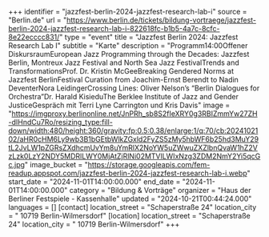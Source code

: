 +++
identifier = "jazzfest-berlin-2024-jazzfest-research-lab-i"
source = "Berlin.de"
url = "https://www.berlin.de/tickets/bildung-vortraege/jazzfest-berlin-2024-jazzfest-research-lab-i-822618fc-b1b5-4a7c-8cfc-8e22ecccc831/"
type = "event"
title = "Jazzfest Berlin 2024: Jazzfest Research Lab I"
subtitle = "Karte"
description = "Programm14:00Offener DiskursraumEuropean Jazz Programming through the Decades: Jazzfest Berlin, Montreux Jazz Festival and North Sea Jazz FestivalTrends and TransformationsProf. Dr. Kristin McGeeBreaking Gendered Norms at Jazzfest BerlinFestival Curation from Joachim-Ernst Berendt to Nadin DeventerNora LeidingerCrossing Lines: Oliver Nelson’s “Berlin Dialogues for Orchestra”Dr. Harald KisieduThe Berklee Institute of Jazz and Gender JusticeGespräch mit Terri Lyne Carrington und Kris Davis"
image = "https://imgproxy.berlinonline.net/JnPRh_sb8S2fIeXRY0g3RBIZmmYw27ZH-dIHndCu7Ro/resizing_type:fill-down/width:480/height:360/gravity:fp:0.5:0.38/enlarge:1/q:70/cb:2024102102/aHR0cHM6Ly9wb3B1bGEtbWlkZGxld2FyZS5zMy5hbWF6b25hd3MuY29tL2JvLW1pZGRsZXdhcmUvYm8uYmRlX2NoYW5uZWwuZXZlbnQvaW1hZ2VzLzk0LzY2NDY5MDRlLWY0MjAtZjRlNi02MTVlLWIxNzg3ZDM2NmY2Yi5qcGc.jpg"
image_bucket = "https://storage.googleapis.com/fem-readup.appspot.com/jazzfest-berlin-2024-jazzfest-research-lab-i.webp"
start_date = "2024-11-01T14:00:00.000"
end_date = "2024-11-01T14:00:00.000"
category = "Bildung & Vorträge"
organizer = "Haus der Berliner Festspiele - Kassenhalle"
updated = "2024-10-21T00:44:24.000"
languages = []
[contact]
location_street = "Schaperstraße 24"
location_city = " 10719 Berlin-Wilmersdorf"
[location]
location_street = "Schaperstraße 24"
location_city = " 10719 Berlin-Wilmersdorf"
+++
